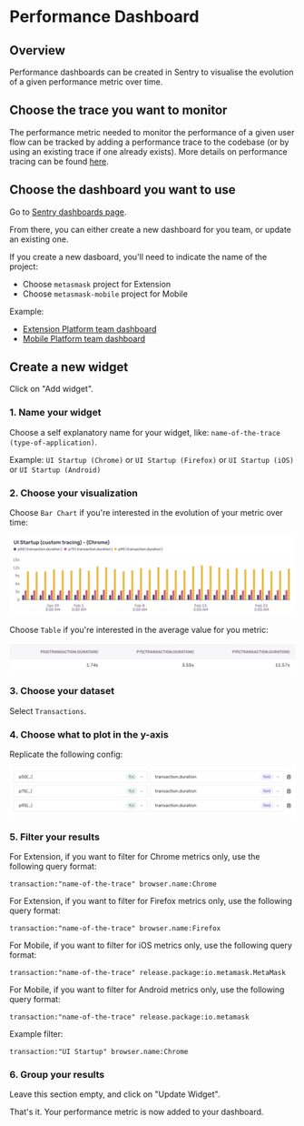# Performance Dashboard

## Overview

Performance dashboards can be created in Sentry to visualise the evolution of a given performance metric over time.

## Choose the trace you want to monitor

The performance metric needed to monitor the performance of a given user flow can be tracked by adding a performance trace to the codebase (or by using an existing trace if one already exists). More details on performance tracing can be found [here](./performance-tracing.md).

## Choose the dashboard you want to use

Go to [Sentry dashboards page](https://metamask.sentry.io/dashboards/).

From there, you can either create a new dashboard for you team, or update an existing one.

If you create a new dasboard, you'll need to indicate the name of the project:
- Choose `metasmask` project for Extension
- Choose `metasmask-mobile` project for Mobile

Example:
- [Extension Platform team dashboard](https://metamask.sentry.io/dashboard/115782/)
- [Mobile Platform team dashboard](https://metamask.sentry.io/dashboard/115346/)

## Create a new widget

Click on "Add widget".

### 1. Name your widget

Choose a self explanatory name for your widget, like: `name-of-the-trace (type-of-application)`.

Example: `UI Startup (Chrome)` or `UI Startup (Firefox)` or `UI Startup (iOS)` or `UI Startup (Android)`

### 2. Choose your visualization

Choose `Bar Chart` if you're interested in the evolution of your metric over time:

![bar-chart](./images/performance-dashboard-bar-chart.png)

Choose `Table` if you're interested in the average value for you metric:

![table](./images/performance-dashboard-table.png)

### 3. Choose your dataset

Select `Transactions`.

### 4. Choose what to plot in the y-axis

Replicate the following config:

![y-axis-congig](./images/performance-dashboard-y-axis-config.png)

### 5. Filter your results

For Extension, if you want to filter for Chrome metrics only, use the following query format:
```
transaction:"name-of-the-trace" browser.name:Chrome
```

For Extension, if you want to filter for Firefox metrics only, use the following query format:
```
transaction:"name-of-the-trace" browser.name:Firefox
```

For Mobile, if you want to filter for iOS metrics only, use the following query format:
```
transaction:"name-of-the-trace" release.package:io.metamask.MetaMask
```

For Mobile, if you want to filter for Android metrics only, use the following query format:
```
transaction:"name-of-the-trace" release.package:io.metamask
```

Example filter:
```
transaction:"UI Startup" browser.name:Chrome
```

### 6. Group your results

Leave this section empty, and click on "Update Widget".

That's it. Your performance metric is now added to your dashboard.